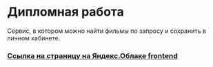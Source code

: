 # Дипломная работа

Сервис, в котором можно найти фильмы по запросу и сохранить в личном кабинете.

### [Ссылка на страницу на Яндекс.Облаке frontend](http://movie-list.nomoredomains.xyz)